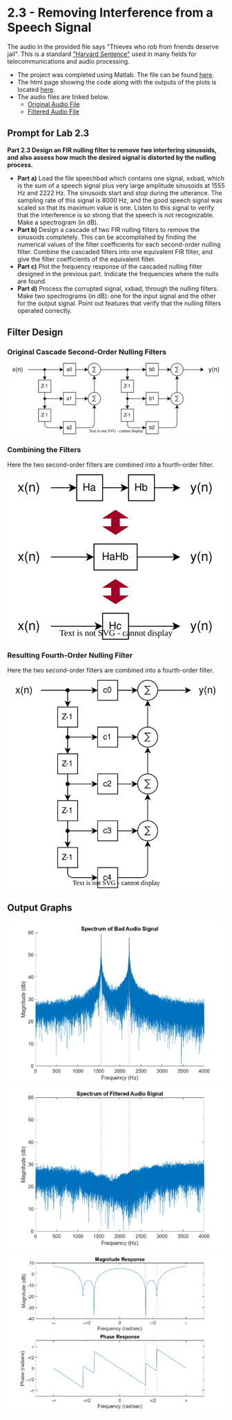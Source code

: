# 2.3 - Removing Interference from a Speech Signal

The audio in the provided file says "Thieves who rob from friends deserve jail". This is a standard ["Harvard Sentence"](https://www.cs.columbia.edu/~hgs/audio/harvard.html) used in many fields for telecommunications and audio processing.

- The project was completed using Matlab. The file can be found [here](Lab_2_3.m).
- The html page showing the code along with the outputs of the plots is located [here](html/Lab_2_3.html).
- The audio files are linked below.
    - [Original Audio File](AudioSignals/BadAudio.flac)
    - [Filtered Audio File](AudioSignals/FilteredAudio.flac)

## Prompt for Lab 2.3

**Part 2.3 Design an FIR nulling filter to remove two interfering sinusoids, and also assess how much the desired signal is distorted by the nulling process.**

- **Part a)** Load the file speechbad which contains one signal, xxbad, which is the sum of a speech signal plus very large amplitude sinusoids at 1555 Hz and 2222 Hz. The sinusoids start and stop during the utterance. The sampling rate of this signal is 8000 Hz, and the good speech signal was scaled so that its maximum value is one. Listen to this signal to verify that the interference is so strong that the speech is not recognizable. Make a spectrogram (in dB).
- **Part b)** Design a cascade of two FIR nulling filters to remove the sinusoids completely. This can be accomplished by finding the numerical values of the filter coefficients for each second-order nulling filter. Combine the cascaded filters into one equivalent FIR filter, and give the filter coefficients of the equivalent filter.
- **Part c)** Plot the frequency response of the cascaded nulling filter designed in the previous part. Indicate the frequencies where the nulls are found.
- **Part d)** Process the corrupted signal, xxbad, through the nulling filters. Make two spectrograms (in dB): one for the input signal and the other for the output signal. Point out features that verify that the nulling filters operated correctly.

## Filter Design

### Original Cascade Second-Order Nulling Filters
![Cascaded Filters](Figures/CascadeFilters.drawio.svg)

### Combining the Filters
Here the two second-order filters are combined into a fourth-order filter.

![Combining Filters](Figures/FilterCombinationAction.drawio.svg)

### Resulting Fourth-Order Nulling Filter
Here the two second-order filters are combined into a fourth-order filter.

![Combined Fourth-Order Filter](Figures/CombinedFilter.drawio.svg)

## Output Graphs

![Original Signal Spectrum](MatlabPlots/BadSignalSpectrum.png)
![Filtered Signal Spectrum](MatlabPlots/FilteredSignalSpectrum.png)
![Spectral Response of FIR Filter](MatlabPlots/FilterSpectralResponse.png)